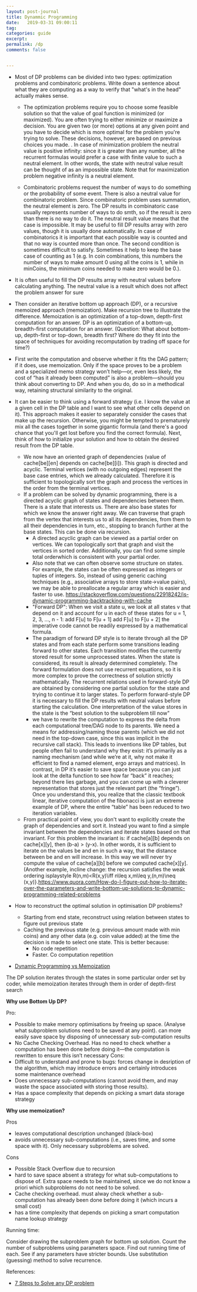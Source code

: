 ```yaml
---
layout: post-journal
title: Dynammic Programming
date:   2019-03-31 09:00:11
tag:
categories: guide
excerpt:
permalink: /dp
comments: false


---
```


* Most of DP problems can be divided into two types: optimization problems and combinatoric problems.  Write down a sentence about what they are computing as a way to verify that "what's in the head" actually makes sense. 
    * The optimization problems require you to choose some feasible solution so that the value of goal function is minimized (or maximized). You are often trying to either minimize or maximize a decision. You are given two (or more) options at any given point and you have to decide which is more optimal for the problem you're trying to solve. These decisions, however, are based on previous choices you made. . In case of minimization problem the neutral value is positive infinity: since it is greater than any number, all the recurrent formulas would prefer a case with finite value to such a neutral element. In other words, the state with neutral value result can be thought of as an impossible state. Note that for maximization problem negative infinity is a neutral element.

    * Combinatoric problems request the number of ways to do something or the probability of some event.  There is also a neutral value for combinatoric problem. Since combinatoric problem uses summation, the neutral element is zero. The DP results in combinatoric case usually represents number of ways to do smth, so if the result is zero than there is no way to do it. The neutral result value means that the case is impossible. It may be useful to fill DP results array with zero values, though it is usually done automatically. In case of combinatorics it is important that each possible way is counted and that no way is counted more than once. The second condition is sometimes difficult to satisfy. Sometimes it help to keep the base case of counting as 1 (e.g. In coin combinations, this numbers the number of ways to make amount 0 using all the coins is 1, while in minCoins, the minimum coins needed to make zero would be 0.).  



* It is often useful to fill the DP results array with neutral values before calculating anything. The neutral value is a result which does not affect the problem answer for sure

* Then consider an iterative bottom up approach (DP), or a recursive memoized approach (memoization). Make recursion tree to illustrate the difference.   Memoization is an optimization of a top-down, depth-first computation for an answer. DP is an optimization of a bottom-up, breadth-first computation for an answer. (Question: What about bottom-up, depth-first or top-down, breadth first? Where do they fit into the space of techniques for avoiding recomputation by trading off space for time?)

* First write the computation and observe whether it fits the DAG pattern; if it does, use memoization. Only if the space proves to be a problem and a specialized memo strategy won’t help—or, even less likely, the cost of “has it already been computed” is also a problem—should you think about converting to DP. And when you do, do so in a methodical way, retaining structural similarity to the original. 
* It can be easier to think using a forward strategy (i.e. I know the value at a given cell in the DP table and I want to see what other cells depend on it). This approach makes it easier to separately consider the cases that make up the recursion. Otherwise, you might be tempted to prematurely mix all the cases together in some gigantic formula (and there's a good chance that you'll get lost before you find the correct formula). Next, think of how to initialize your solution and how to obtain the desired result from the DP table.
    * We now have an oriented graph of dependencies (value of cache[be][en] depends on cache[be][i]). This graph is directed and acyclic. Terminal vertices (with no outgoing edges) represent the base case entries, which we already calculated. Therefore it is sufficient to topologically sort the graph and process the vertices in the order from the terminal vertices.
    *  If a problem can be solved by dynamic programming, there is a directed acyclic graph of states and dependencies between them. There is a state that interests us. There are also base states for which we know the answer right away.  We can traverse that graph from the vertex that interests us to all its dependencies, from them to all their dependencies in turn, etc., stopping to branch further at the base states. This can be done via recursion.  
        * A directed acyclic graph can be viewed as a partial order on vertices. We can topologically sort that graph and visit the vertices in sorted order. Additionally, you can find some simple total orderwhich is consistent with your partial order.
        * Also note that we can often observe some structure on states. For example, the states can be often expressed as integers or tuples of integers. So, instead of using generic caching techniques (e.g., associative arrays to store state->value pairs), we may be able to preallocate a regular array which is easier and faster to use. https://stackoverflow.com/questions/22918242/is-dynamic-programming-backtracking-with-cache
        *  "Forward DP": When we visit a state u, we look at all states v that depend on it and account for u in each of these states 
for u = 1, 2, 3, ..., n - 1:
    add F[u] to F[u + 1]
    add F[u] to F[u + 2]
the imperative code cannot be readily expressed by a mathematical formula. 
        *  The paradigm of forward DP style is to iterate through all the DP states and from each state perform some transitions leading forward to other states. Each transition modifies the currently stored result for some unprocessed states. When the state is considered, its result is already determined completely. The forward formulation does not use recurrent equations, so it is more complex to prove the correctness of solution strictly mathematically. The recurrent relations used in forward-style DP are obtained by considering one partial solution for the state and trying to continue it to larger states. To perform forward-style DP it is necessary to fill the DP results with neutral values before starting the calculation. One interpretation of the value stores in the state is the “best solution to the subproblem till now"
        * we have to rewrite the computation to express the delta from each computational tree/DAG node to its parents. We need a means for addressing/naming those parents (which we did not need in the top-down case, since this was implicit in the recursive call stack). This leads to inventions like DP tables, but people often fail to understand why they exist: it’s primarily as a naming mechanism (and while we’re at it, why not make it efficient to find a named element, ergo arrays and matrices).  In contrast, in DP it’s easier to save space because you can just look at the delta function to see how far “back” it reaches; beyond there lies garbage, and you can come up with a cleverer representation that stores just the relevant part (the “fringe”). Once you understand this, you realize that the classic textbook linear, iterative computation of the fibonacci is just an extreme example of DP, where the entire “table” has been reduced to two iteration variables.  
    * From practical point of view, you don't want to explicitly create the graph of dependencies and sort it. Instead you want to find a simple invariant between the dependencies and iterate states based on that invariant. For this problem the invariant is: if cache[a][b] depends on cache[x][y], then (b-a) > (y-x).  In other words, it is sufficient to iterate on the values be and en in such a way, that the distance between be and en will increase. In this way we will never try compute the value of cache[a][b] before we computed cache[x][y]. (Another example, incline change: the recursion satisfies the weak ordering isplaystyle R(n,m)<R(x,y)\iff n\leq x,m\leq y,(n,m)\neq (x,y)}.https://www.quora.com/How-do-I-figure-out-how-to-iterate-over-the-parameters-and-write-bottom-up-solutions-to-dynamic-programming-related-problems
* How to reconstruct the optimal solution in optimisation DP problems? 
    * Starting from end state, reconstruct using relation between states to figure out previous state
    * Caching the previous state (e.g. previous amount made with min coins) and any other data (e.g. coin value added) at the time the decision is made to select one state. This is better because:
        * No code repetition
        * Faster. Co computation repetition

- [Dynamic Programming vs Memoization](https://blog.racket-lang.org/2012/08/dynamic-programming-versus-memoization.html)

The DP solution iterates through the states in some particular order set by coder, while memoization iterates through them in order of depth-first search

**Why use Bottom Up DP?**

Pro: 
* Possible to make memory optimisations by freeing up space. (Analyse what subproblem solutions need to be saved at any point). can more easily save space by disposing of unnecessary sub-computation results
* No Cache Checking Overhead. Has no need to check whether a computation has been done before doing it—the computation is rewritten to ensure this isn’t necessary
Cons:
* Difficult to understand and prone to bugs: forces change in desription of the algorithm, which may introduce errors and certainly introduces some maintenance overhead
* Does unnecessary sub-computations (cannot avoid them, and may waste the space associated with storing those results).
* Has a space complexity that depends on picking a smart data storage strategy


**Why use memoization?**

Pros
*  leaves computational description unchanged (black-box)
* avoids unnecessary sub-computations (i.e., saves time, and some space with it).  Only necessary subproblems are solved.

Cons
* Possible Stack Overflow due to recursion
* hard to save space absent a strategy for what sub-computations to dispose of.  Extra space needs to be maintained, since we do not know a priori which subproblems do not need to be solved.
* Cache checking overhead. must alway check whether a sub-computation has already been done before doing it (which incurs a small cost)
* has a time complexity that depends on picking a smart computation name lookup strategy




Running time:

Consider drawing the subproblem graph for bottom up solution. 
Count the number of subproblems using parameters space. Find out running time of each. See if any parameters have stricter bounds. 
Use substitution (guessing) method to solve recurrence. 


References:
- [7 Steps to Solve any DP problem](https://dev.to/nikolaotasevic/dynamic-programming--7-steps-to-solve-any-dp-interview-problem-3870)